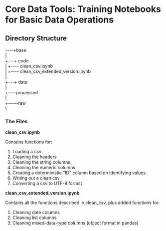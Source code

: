 <h1>Core Data Tools: Training Notebooks for Basic Data Operations</h1>

<h2>Directory Structure</h2>

----+base\
    |\
    +---+ code \
    |   +---- clean_csv.ipynb\
    |   +---- clean_csv_extended_version.ipynb\
    |\
    +---+ data\
        |   \
        +----processed\
        |\
        +-----raw\
\
<h3>The Files</h3>
<p><b></bb>clean_csv.ipynb</b></p>
<p>Contains functions for:</p>
<ol>
    <li>Loading a csv</li>
    <li>Cleaning the headers</li>
    <li>Cleaning the string columns</li>
    <li>Cleaning the numeric columns</li>
    <li>Creating a deterministic "ID" column based on identifying values</li>
    <li>Writing out a clean csv</li>
    <li>Converting a csv to UTF-8 format</li>
</ol>
<p></p>
<p><b></bb>clean_csv_extended_version.ipynb</b></p>
<p>Contains all the functions described in clean_csv, plus added functions for:</p>
<ol>
    <li>Cleaning date columns</li>
    <li>Cleaning list columns</li>
    <li>Cleaning mixed-data-type columns (object format in pandas)</li>

</ol>